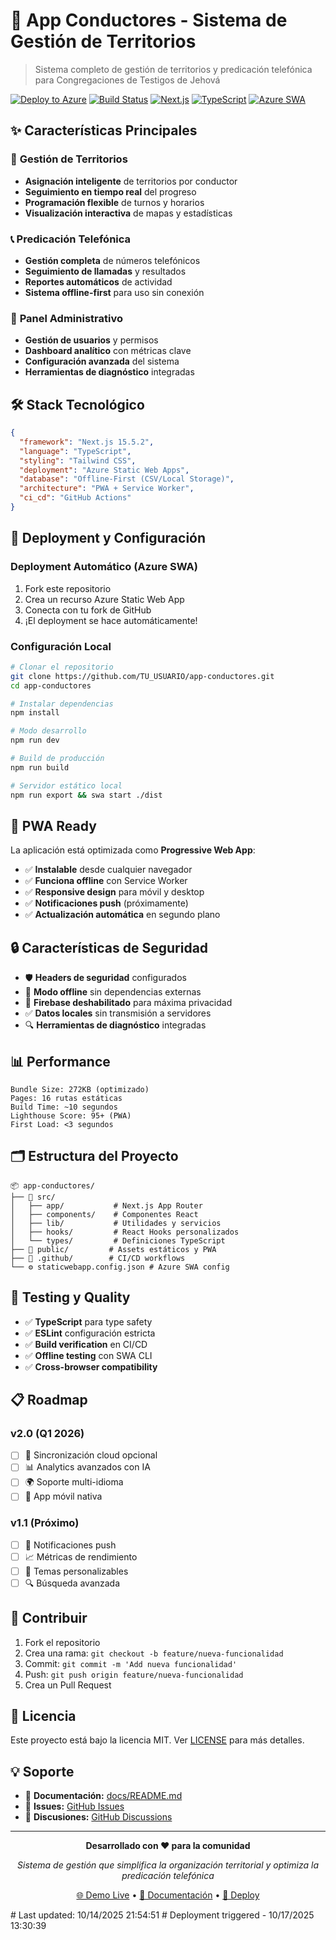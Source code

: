 # 🚀 App Conductores - Sistema de Gestión de Territorios

> Sistema completo de gestión de territorios y predicación telefónica para Congregaciones de Testigos de Jehová

[![Deploy to Azure](https://aka.ms/deploytoazurebutton)](https://portal.azure.com/#create/Microsoft.StaticApp)
[![Build Status](https://img.shields.io/badge/build-passing-brightgreen.svg)](https://github.com)
[![Next.js](https://img.shields.io/badge/Next.js-15.5.2-black)](https://nextjs.org/)
[![TypeScript](https://img.shields.io/badge/TypeScript-5.0-blue)](https://www.typescriptlang.org/)
[![Azure SWA](https://img.shields.io/badge/Azure-Static%20Web%20Apps-blue)](https://azure.microsoft.com/en-us/services/app-service/static/)

## ✨ **Características Principales**

### 🎯 **Gestión de Territorios**

- **Asignación inteligente** de territorios por conductor
- **Seguimiento en tiempo real** del progreso
- **Programación flexible** de turnos y horarios
- **Visualización interactiva** de mapas y estadísticas

### 📞 **Predicación Telefónica**

- **Gestión completa** de números telefónicos
- **Seguimiento de llamadas** y resultados
- **Reportes automáticos** de actividad
- **Sistema offline-first** para uso sin conexión

### 👥 **Panel Administrativo**

- **Gestión de usuarios** y permisos
- **Dashboard analítico** con métricas clave
- **Configuración avanzada** del sistema
- **Herramientas de diagnóstico** integradas

## 🛠️ **Stack Tecnológico**

```json
{
  "framework": "Next.js 15.5.2",
  "language": "TypeScript",
  "styling": "Tailwind CSS",
  "deployment": "Azure Static Web Apps",
  "database": "Offline-First (CSV/Local Storage)",
  "architecture": "PWA + Service Worker",
  "ci_cd": "GitHub Actions"
}
```

## 🚀 **Deployment y Configuración**

### **Deployment Automático (Azure SWA)**

1. Fork este repositorio
2. Crea un recurso Azure Static Web App
3. Conecta con tu fork de GitHub
4. ¡El deployment se hace automáticamente!

### **Configuración Local**

```bash
# Clonar el repositorio
git clone https://github.com/TU_USUARIO/app-conductores.git
cd app-conductores

# Instalar dependencias
npm install

# Modo desarrollo
npm run dev

# Build de producción
npm run build

# Servidor estático local
npm run export && swa start ./dist
```

## 📱 **PWA Ready**

La aplicación está optimizada como **Progressive Web App**:

- ✅ **Instalable** desde cualquier navegador
- ✅ **Funciona offline** con Service Worker
- ✅ **Responsive design** para móvil y desktop
- ✅ **Notificaciones push** (próximamente)
- ✅ **Actualización automática** en segundo plano

## 🔒 **Características de Seguridad**

- 🛡️ **Headers de seguridad** configurados
- 🔐 **Modo offline** sin dependencias externas
- 🚫 **Firebase deshabilitado** para máxima privacidad
- ✅ **Datos locales** sin transmisión a servidores
- 🔍 **Herramientas de diagnóstico** integradas

## 📊 **Performance**

```
Bundle Size: 272KB (optimizado)
Pages: 16 rutas estáticas
Build Time: ~10 segundos
Lighthouse Score: 95+ (PWA)
First Load: <3 segundos
```

## 🗂️ **Estructura del Proyecto**

```
📦 app-conductores/
├── 🎨 src/
│   ├── app/           # Next.js App Router
│   ├── components/    # Componentes React
│   ├── lib/           # Utilidades y servicios
│   ├── hooks/         # React Hooks personalizados
│   └── types/         # Definiciones TypeScript
├── 📱 public/         # Assets estáticos y PWA
├── 🔧 .github/        # CI/CD workflows
└── ⚙️ staticwebapp.config.json # Azure SWA config
```

## 🧪 **Testing y Quality**

- ✅ **TypeScript** para type safety
- ✅ **ESLint** configuración estricta
- ✅ **Build verification** en CI/CD
- ✅ **Offline testing** con SWA CLI
- ✅ **Cross-browser compatibility**

## 📋 **Roadmap**

### **v2.0 (Q1 2026)**

- [ ] 🔄 Sincronización cloud opcional
- [ ] 📊 Analytics avanzados con IA
- [ ] 🌍 Soporte multi-idioma
- [ ] 📱 App móvil nativa

### **v1.1 (Próximo)**

- [ ] 🔔 Notificaciones push
- [ ] 📈 Métricas de rendimiento
- [ ] 🎨 Temas personalizables
- [ ] 🔍 Búsqueda avanzada

## 🤝 **Contribuir**

1. Fork el repositorio
2. Crea una rama: `git checkout -b feature/nueva-funcionalidad`
3. Commit: `git commit -m 'Add nueva funcionalidad'`
4. Push: `git push origin feature/nueva-funcionalidad`
5. Crea un Pull Request

## 📄 **Licencia**

Este proyecto está bajo la licencia MIT. Ver [LICENSE](LICENSE) para más detalles.

## 💡 **Soporte**

- 📖 **Documentación:** [docs/README.md](docs/README.md)
- 🐛 **Issues:** [GitHub Issues](https://github.com/TU_USUARIO/app-conductores/issues)
- 💬 **Discusiones:** [GitHub Discussions](https://github.com/TU_USUARIO/app-conductores/discussions)

---

<div align="center">

**Desarrollado con ❤️ para la comunidad**

_Sistema de gestión que simplifica la organización territorial y optimiza la predicación telefónica_

[🌐 Demo Live](https://app-conductores-swa.azurestaticapps.net) • [📖 Documentación](docs/) • [🚀 Deploy](https://portal.azure.com/#create/Microsoft.StaticApp)

</div>
# Last updated: 10/14/2025 21:54:51
#   D e p l o y m e n t   t r i g g e r e d   -   1 0 / 1 7 / 2 0 2 5   1 3 : 3 0 : 3 9  
 